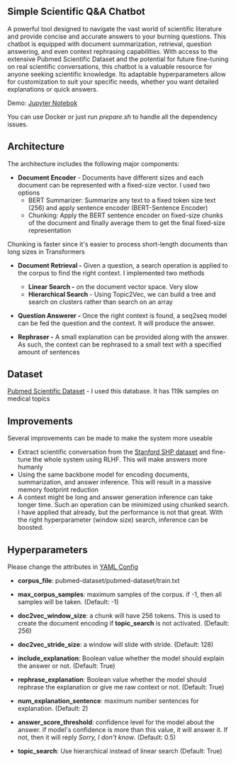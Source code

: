 ## **Simple Scientific Q&A Chatbot**
A powerful tool designed to navigate the vast world of scientific literature and provide concise and accurate answers to your burning questions. This chatbot is equipped with  document summarization, retrieval, question answering, and even context rephrasing capabilities. With access to the extensive Pubmed Scientific Dataset and the potential for future fine-tuning on real scientific conversations, this chatbot is a valuable resource for anyone seeking scientific knowledge. Its adaptable hyperparameters allow for customization to suit your specific needs, whether you want detailed explanations or quick answers. 

Demo: [Jupyter Notebok](https://github.com/leobitz/science-chatbot/blob/main/demo.ipynb)

You can use Docker or just run *prepare.sh* to handle all the dependency issues.

## Architecture

The architecture includes the following major components:

- **Document Encoder** - Documents have different sizes and each document can be represented with a fixed-size vector. I used two options
  - BERT Summarizer: Summarize any text to a fixed token size text (256) and apply sentence encoder (BERT-Sentence Encoder)
  - Chunking: Apply the BERT sentence encoder on fixed-size chunks of the document and finally average them to get the final fixed-size representation

Chunking is faster since it's easier to process short-length documents than long sizes in Transformers

- **Document Retrieval -** Given a question, a search operation is applied to the corpus to find the right context. I implemented two methods
  - **Linear Search -** on the document vector space. Very slow
  - **Hierarchical Search** - Using Topic2Vec, we can build a tree and search on clusters rather than search on an array

- **Question Answerer -** Once the right context is found, a seq2seq model can be fed the question and the context. It will produce the answer.

- **Rephraser -** A small explanation can be provided along with the answer. As such, the context can be rephrased to a small text with a specified amount of sentences

## Dataset

[Pubmed Scientific Dataset](https://huggingface.co/datasets/scientific_papers) - I used this database. It has 119k samples on medical topics

## Improvements

Several improvements can be made to make the system more useable

- Extract scientific conversation from the [Stanford SHP dataset](https://huggingface.co/datasets/stanfordnlp/SHP) and fine-tune the whole system using RLHF. This will make answers more humanly
- Using the same backbone model for encoding documents, summarization, and answer inference. This will result in a massive memory footprint reduction
- A context might be long and answer generation inference can take longer time. Such an operation can be minimized using chunked search. I have applied that already, but the performance is not that great. With the right hyperparameter (window size) search, inference can be boosted.


## Hyperparameters

Please change the attributes in [YAML Config](https://github.com/leobitz/sci-bot/blob/main/botconfig.yaml)

- **corpus_file**: pubmed-dataset/pubmed-dataset/train.txt

- **max_corpus_samples**:  maximum samples of the corpus. if -1, then all samples will be taken. (Default: -1)

- **doc2vec_window_size**: a chunk will have 256 tokens. This is used to create the document encoding if **topic_search** is not activated. (Default: 256)
- **doc2vec_stride_size**: a window will slide with stride. (Default: 128)
- **include_explanation**: Boolean value whether the model should  explain the answer or not. (Default: True)
- **rephrase_explanation**: Boolean value whether the model should rephrase the explanation or give me raw context or not. (Default: True)
- **num_explanation_sentence**: maximum number sentences for explanation. (Default: 2)
- **answer_score_threshold**: confidence level for the model about the answer. if model's confidence is more than this value, it will answer it. If not, then it will reply *Sorry, I don't know*. (Default: 0.5)
- **topic_search**: Use hierarchical instead of linear search (Default: True)